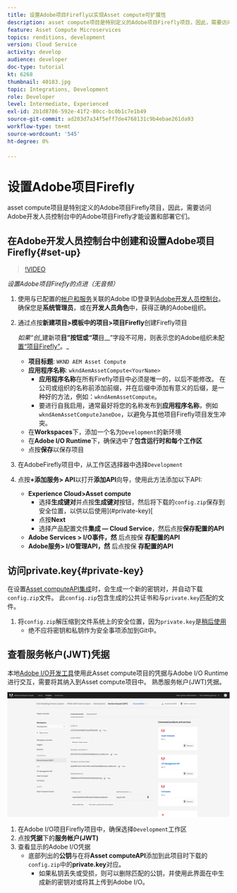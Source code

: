 ```yaml
---
title: 设置Adobe项目Firefly以实现Asset compute可扩展性
description: asset compute项目是特别定义的Adobe项目Firefly项目，因此，需要访问Adobe开发人员控制台中的Adobe项目Firefly才能设置和部署它们。
feature: Asset Compute Microservices
topics: renditions, development
version: Cloud Service
activity: develop
audience: developer
doc-type: tutorial
kt: 6268
thumbnail: 40183.jpg
topic: Integrations, Development
role: Developer
level: Intermediate, Experienced
exl-id: 2b1d8786-592e-41f2-80cc-bc0b1c7e1b49
source-git-commit: ad203d7a34f5eff7de4768131c9b4ebae261da93
workflow-type: tm+mt
source-wordcount: '545'
ht-degree: 0%

---
```


# 设置Adobe项目Firefly

asset compute项目是特别定义的Adobe项目Firefly项目，因此，需要访问Adobe开发人员控制台中的Adobe项目Firefly才能设置和部署它们。

## 在Adobe开发人员控制台中创建和设置Adobe项目Firefly{#set-up}

>[!VIDEO](https://video.tv.adobe.com/v/40183/?quality=12&learn=on)

_设置Adobe项目Firefly的点进（无音频）_

1. 使用与已配置的[帐户和服务](./accounts-and-services.md)关联的Adobe ID登录到[Adobe开发人员控制台](https://console.adobe.io)。 确保您是&#x200B;__系统管理员__，或在&#x200B;__开发人员角色__&#x200B;中，获得正确的Adobe组织。
1. 通过点按&#x200B;__新建项目>模板中的项目>项目Firefly__&#x200B;创建Firefly项目

   _如果“创__&#x200B;建新项&#x200B;__目”按钮或“项__&#x200B;目&#x200B;__”字段不可用，则表示您的Adobe组织未配 [置“项目Firefly”](#request-adobe-project-firefly)。_

   + __项目标题__:  `WKND AEM Asset Compute`
   + __应用程序名称__:  `wkndAemAssetCompute<YourName>`
      + __应用程序名称__&#x200B;在所有Firefly项目中必须是唯一的，以后不能修改。 在公司或组织的名称前添加前缀，并在后缀中添加有意义的后缀，是一种好的方法，例如：`wkndAemAssetCompute`。
      + 要进行自我启用，通常最好将您的名称发布到&#x200B;__应用程序名称__，例如`wkndAemAssetComputeJaneDoe`，以避免与其他项目Firefly项目发生冲突。
   + 在&#x200B;__Workspaces__&#x200B;下，添加一个名为`Development`的新环境
   + 在&#x200B;__Adobe I/O Runtime__&#x200B;下，确保选中了&#x200B;__包含运行时和每个工作区__
   + 点按&#x200B;__保存__&#x200B;以保存项目
1. 在AdobeFirefly项目中，从工作区选择器中选择`Development`
1. 点按&#x200B;__+添加服务> API__&#x200B;以打开&#x200B;__添加API__&#x200B;向导，使用此方法添加以下API:

   + __Experience Cloud>Asset compute__
      + 选择&#x200B;__生成键对__&#x200B;并点按&#x200B;__生成键对__&#x200B;按钮，然后将下载的`config.zip`保存到安全位置，以供以后使用](#private-key)[
      + 点按&#x200B;__Next__
      + 选择产品配置文件&#x200B;__集成 — Cloud Service__，然后点按&#x200B;__保存配置的API__
   + __Adobe Services > I/O事件，然__ 后点按保 __存配置的API__
   + __Adobe服务> I/O管理API，然__ 后点按保 __存配置的API__

## 访问private.key{#private-key}

在设置[Asset computeAPI集成](#set-up)时，会生成一个新的密钥对，并自动下载`config.zip`文件。 此`config.zip`包含生成的公共证书和与`private.key`匹配的文件。

1. 将`config.zip`解压缩到文件系统上的安全位置，因为`private.key`是[稍后使用](../develop/environment-variables.md)
   + 绝不应将密钥和私钥作为安全事项添加到Git中。

## 查看服务帐户(JWT)凭据

本地[Adobe I/O开发工具](../develop/development-tool.md)使用此Asset compute项目的凭据与Adobe I/O Runtime进行交互，需要将其纳入到Asset compute项目中。 熟悉服务帐户(JWT)凭据。

![Adobe开发人员服务帐户凭据](./assets/firefly/service-account.png)

1. 在Adobe I/O项目Firefly项目中，确保选择`Development`工作区
1. 点按&#x200B;__凭据__&#x200B;下的&#x200B;__服务帐户(JWT)__
1. 查看显示的Adobe I/O凭据
   + 底部列出的&#x200B;__公钥__&#x200B;与在将&#x200B;__Asset computeAPI__&#x200B;添加到此项目时下载的`config.zip`中的&#x200B;__private.key__&#x200B;对应。
      + 如果私钥丢失或受损，则可以删除匹配的公钥，并使用此界面在中生成新的密钥对或将其上传到Adobe I/O。
